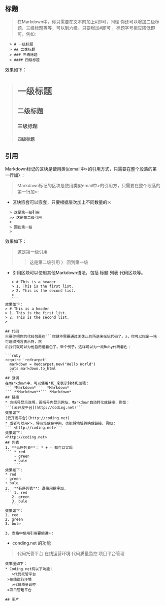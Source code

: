 ## 标题
> 在Markdown中，你只需要在文本前加上#即可，同理 你还可以增加二级标题、三级标题等等，可以到六级。只要增加#即可
> ，标题字号相应降低即可。例如:
```
  > # 一级标题
  > ## 二季标题
  > ### 三级标题
  > #### 四级标题
  ```
效果如下：
> # 一级标题
> ## 二级标题
> ### 三级标题
> #### 四级标题

## 引用
Markdown标记的区块是使用类似email中>的引用方式，只需要在整个段落的第一行加〉:
>Markdown标记的区块是使用类似email中>的引用方，只需要在整个段落的第一行加>:

* 区块嵌套可以嵌套，只要根据层次加上不同数量的>:
```
  > 这是第一级引用
  >> 这是第二级引用
  >
  > 回到第一级
  >
  ```
  效果如下：
  > 这是第一级引用
  >> 这是第二级引用
  〉
  > 回到第一级
  >
  
  * 引用区块可以使用其他Markdown语法，包括 标题 列表 代码区块等。
  ``` 
     > # This is a header
     > 1. This is the first list.
     > 2. This is the second list.
     > 
     ```
效果如下：
 > # This is a header
 > 1. This is the first list.
 > 2. This is the second list.
 > 
 
 ## 代码
 只要你把你的代码包裹在```你就不需要通过无休止的所进来标记代码了。a，你可以指定一格可选得预言表示符，然
 后我们就可以为他启用语着色了。举个例子，这样可以为一段Ruby代码着色：
 
  ```ruby
  require 'redcarpet'
	markdown = Redcarpet.new("Hello World")
	puts markdown.to_html
	```
  ## 强调
  在Markdown中，可以使用*和_来表示斜体和加粗：
  ``` *Markdown*```  *Markdown*
  ``` **Markdown**``` *Markdown*
  ## 链接
  * 方括号显示说明，圆括号内显示网址，Markdown自动转化成链接，例如：
  ```[云开发平台](http://coding.net)```
  效果如下
  [云开发平台](http://coding.net)
  * 或者可以用<>，将网址放在中间，也能将地址转换成链接，例如：
  ``` <http://coding.net>```
  效果如下：
  <http://coding.net>
  ## 列表
  1. **无序列表**： * + - 都可以实现
  ``` * red
      - green
      + bule
      ```
  效果如下：
  * red
  - green
  + bule
 2.  **有序列表**: 直接用数字加.
 ``` 1. red
     2. green
     3. bule
     ```
 效果如下：
 1. red
 2. green
 3. bule

 3. 表格中使用引用要缩进>：
 ```
 * conding.net 的功能
  > 代码托管平台
  > 在线运营环境 
  > 代码质量监控
  > 项目平台管理
 ```
 效果图如下：
 * Coding.net有以下功能：
	>代码托管平台  
  >在线运行环境  
 	>代码质量调控   
  >项目管理平台 
  
## 图片
  
  
 
